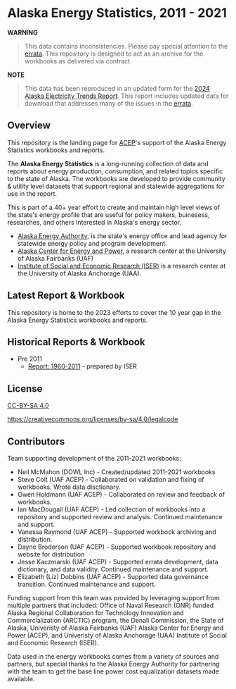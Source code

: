 # Alaska Energy Statistics, 2011 - 2021

**WARNING**
> This data contains inconsistencies. Please pay special attention to the [errata](errata.md). This repository is designed to act as an archive for the workbooks as delivered via contract.

**NOTE**
> This data has been reproduced in an updated form for the [2024 Alaska Electricity Trends Report](https://acep-uaf.github.io/aetr-web-book-2024/). This report includes updated data for download that addresses many of the issues in the [errata](errata.md).

## Overview

This repository is the landing page for [ACEP](https://uaf.edu/acep)'s support of the Alaska Energy Statistics workbooks and reports. 

The **Alaska Energy Statistics** is a long-running collection of data and reports about  energy production, consumption, and related topics specific to the state of Alaska.  The workbooks are developed to provide community & utility level datasets that support regional and statewide aggregations for use in the report.

This is part of a 40+ year effort to create and maintain high level views of the state's energy profile that are useful for policy makers, buinesess, researches, and others interested in Alaska's energy sector.  

- [Alaska Energy Authority](https://www.akenergyauthority.org/), is the state's energy office and lead agency for statewide energy policy and program development.
- [Alaska Center for Energy and Power](https://uaf.edu/acep), a research center at the University of Alaska Fairbanks (UAF)
- [Institute of Social and Economic Research (ISER)](https://iseralaska.org/) is a research center at the University of Alaska Anchorage (UAA).

## Latest Report & Workbook

This repository is home to the 2023 efforts to cover the 10 year gap in the Alaska Energy Statistics workbooks and reports. 


## Historical Reports & Workbook

- Pre 2011
  - [Report: 1960-2011](https://scholarworks.alaska.edu/handle/11122/3852) - prepared by ISER

## License

[CC-BY-SA 4.0](LICENSE.md)

https://creativecommons.org/licenses/by-sa/4.0/legalcode

## Contributors

Team supporting development of the 2011-2021 workbooks:
- Neil McMahon (DOWL Inc) - Created/updated 2011-2021 workbooks
- Steve Colt (UAF ACEP) - Collaborated on validation and fixing of workbooks. Wrote data
  disctionary. 
- Gwen Holdmann (UAF ACEP) - Collaborated on review and feedback of workbooks.
- Ian MacDougall (UAF ACEP)  - Led collection of workbooks into a repository and supported
  review and analysis. Continued maintenance and support.
- Vanessa Raymond (UAF ACEP) - Supported workbook archiving and distribution.
- Dayne Broderson (UAF ACEP) - Supported workbook repository and website for distribution
- Jesse Kaczmarski (UAF ACEP) - Supported errata development, data dictionary, and data validity. Continued maintenance and support.
- Elizabeth (Liz) Dobbins (UAF ACEP) - Supported data governance transition. Continued maintenance and support.

Funding support from this team was provided by leveraging support from multiple
partners that included: Office of Naval Research (ONR) funded Alaska Regional Collaboration for Technology Innovation and Commercialization (ARCTIC) program, the Denali Commission, the State of Alaska, Univeristy of Alaska Fairbanks (UAF) Alaska Center for Energy and Power (ACEP), and Univeristy of Alaska Anchorage (UAA) Institute of Social and Economic Research (ISER).

Data used in the energy workbooks comes from a variety of sources and partners, but special thanks to the Alaska Energy Authority for partnering with the team to get the base line power cost equalization datasets made available.
